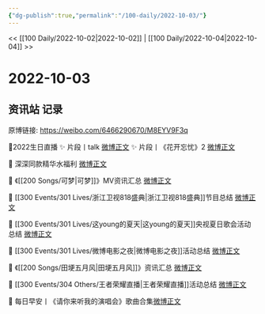 ```yaml
---
{"dg-publish":true,"permalink":"/100-daily/2022-10-03/"}
---
```



<< [[100 Daily/2022-10-02\|2022-10-02]] | [[100 Daily/2022-10-04\|2022-10-04]] >>

# 2022-10-03

## 资讯站 记录

原博链接: https://weibo.com/6466290670/M8EYV9F3q

🌟2022生日直播
✨ 片段丨talk [微博正文](https://m.weibo.cn/6466290670/4820617847639890)
✨ 片段丨《花开忘忧》2 [微博正文](https://m.weibo.cn/6466290670/4820611950707053)

🌟 深深同款精华水福利 [微博正文](https://m.weibo.cn/6466290670/4820445859947930)

🌟 《[[200 Songs/可梦\|可梦]]》MV资讯汇总 [微博正文](https://m.weibo.cn/6466290670/4820540165195304)

🌟 [[300 Events/301 Lives/浙江卫视818盛典\|浙江卫视818盛典]]节目总结 [微博正文](https://m.weibo.cn/6466290670/4820520455638250)

🌟 [[300 Events/301 Lives/这young的夏天\|这young的夏天]]央视夏日歌会活动总结 [微博正文](https://m.weibo.cn/6466290670/4820443863715449)

🌟 [[300 Events/301 Lives/微博电影之夜\|微博电影之夜]]活动总结 [微博正文](https://m.weibo.cn/6466290670/4820460937942530)

🌟 《[[200 Songs/田埂五月风\|田埂五月风]]》资讯汇总 [微博正文](https://m.weibo.cn/6466290670/4820472941779297)

🌟 [[300 Events/304 Others/王者荣耀直播\|王者荣耀直播]]活动总结 [微博正文](https://m.weibo.cn/6466290670/4820452072230135)

🌟 每日早安丨《请你来听我的演唱会》歌曲合集[微博正文](https://m.weibo.cn/6466290670/4820409239995614)
